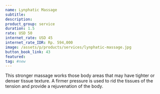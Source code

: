```yaml
---
name: Lynphatic Massage
subtitle:
description:
product_group: service
duration: 1.5
rate: USD 50
internet_rate: USD 45
internet_rate_IDR: Rp. 594,000
image: /assets/p/products/services/lynphatic-massage.jpg
button_book_link: 43
featured:
tag: #new
---
```

This stronger massage works those body areas that may have tighter or denser tissue texture. A firmer pressure is used to rid the tissues of the tension and provide a rejuvenation of the body.
